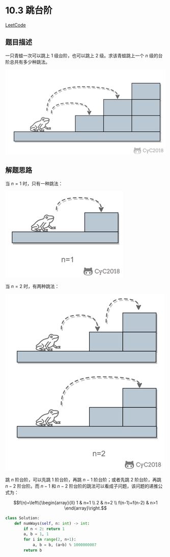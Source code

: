 
# 10.3 跳台阶

[LeetCode](https://leetcode-cn.com/problems/qing-wa-tiao-tai-jie-wen-ti-lcof/)

## 题目描述

一只青蛙一次可以跳上 $1$ 级台阶，也可以跳上 $2$ 级。求该青蛙跳上一个 $n$ 级的台阶总共有多少种跳法。

![图示](pics/9dae7475-934f-42e5-b3b3-12724337170a.png)

## 解题思路

当 $n = 1$ 时，只有一种跳法：

![算法图示](pics/72aac98a-d5df-4bfa-a71a-4bb16a87474c.png)

当 $n = 2$ 时，有两种跳法：

![算法图示](pics/1b80288d-1b35-4cd3-aa17-7e27ab9a2389.png)

跳 $n$ 阶台阶，可以先跳 $1$ 阶台阶，再跳 $n-1$ 阶台阶；或者先跳 $2$ 阶台阶，再跳 $n-2$ 阶台阶。而 $n-1$ 和 $n-2$ 阶台阶的跳法可以看成子问题，该问题的递推公式为：

$$f(n)=\left\{\begin{array}{ll}
1 & n=1 \\
2 & n=2 \\
f(n-1)+f(n-2) & n>1
\end{array}\right.$$

```python
class Solution:
    def numWays(self, n: int) -> int:
        if n < 2: return 1
        a, b = 1, 1
        for i in range(2, n+1):
            a, b = b, (a+b) % 1000000007
        return b
```
